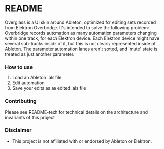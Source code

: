 # README

Overglass is a UI skin around Ableton, optimized for editing sets recorded from Elektron Overbridge.
It's intended to solve the following problem: Overbridge records automation as many automation parameters changing within one track, for each Elektron device. Each Elektron device might have several sub-tracks inside of it, but this is not clearly represented inside of Ableton. The parameter automation lanes aren't sorted, and 'mute' state is treated as just another parameter.

### How to use

1. Load an Ableton .als file
1. Edit automation
1. Save your edits as an edited .als file

### Contributing

Please see README-tech for technical details on the architecture and invariants of this project

### Disclaimer

- This project is not affiliated with or endorsed by Ableton or Elektron.
